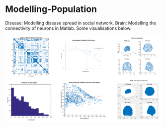 # Modelling-Population

Disease: Modelling disease spread in social network.
Brain: Modelling the connectivity of neurons in Matlab. Some visualisations below.

![Visualisations](https://github.com/Sadhira/Modelling-Population/blob/master/Visualisations.png)
